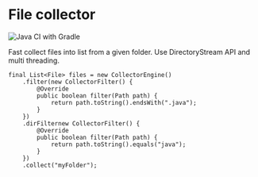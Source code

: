 # File collector
![Java CI with Gradle](https://github.com/tokazio/filecollector/workflows/Java%20CI%20with%20Gradle/badge.svg)

Fast collect files into list from a given folder.
Use DirectoryStream API and multi threading.

```
final List<File> files = new CollectorEngine()
    .filter(new CollectorFilter() {
        @Override
        public boolean filter(Path path) {
            return path.toString().endsWith(".java");
        }
    })
    .dirFilternew CollectorFilter() {
        @Override
        public boolean filter(Path path) {
            return path.toString().equals("java");
        }
    })
    .collect("myFolder");
```